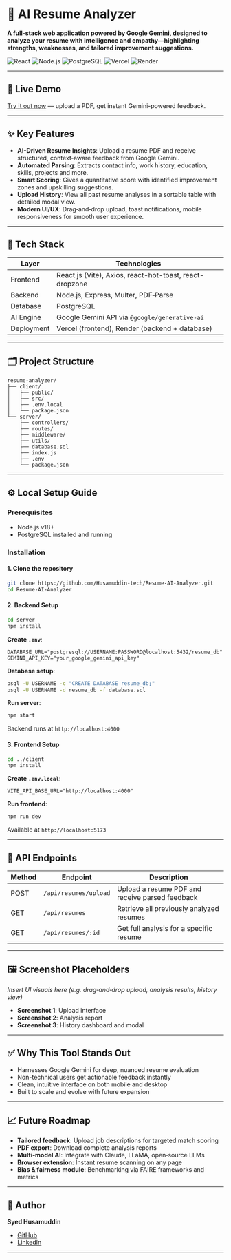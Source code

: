 
# 📄 AI Resume Analyzer

**A full‑stack web application powered by Google Gemini, designed to analyze your resume with intelligence and empathy—highlighting strengths, weaknesses, and tailored improvement suggestions.**

![React](https://img.shields.io/badge/React-20232A?style=for-the-badge&logo=react&logoColor=61DAFB)
![Node.js](https://img.shields.io/badge/Node.js-339933?style=for-the-badge&logo=nodedotjs&logoColor=white)
![PostgreSQL](https://img.shields.io/badge/PostgreSQL-4169E1?style=for-the-badge&logo=postgresql&logoColor=white)
![Vercel](https://img.shields.io/badge/Vercel-000000?style=for-the-badge&logo=vercel&logoColor=white)
![Render](https://img.shields.io/badge/Render-46E3B7?style=for-the-badge&logo=render&logoColor=white)

---

## 🚀 Live Demo

[Try it out now](https://resume‑ai‑analyzer‑peach.vercel.app/) — upload a PDF, get instant Gemini-powered feedback.

---

## ✨ Key Features

- **AI-Driven Resume Insights**: Upload a resume PDF and receive structured, context‑aware feedback from Google Gemini.
- **Automated Parsing**: Extracts contact info, work history, education, skills, projects and more.
- **Smart Scoring**: Gives a quantitative score with identified improvement zones and upskilling suggestions.
- **Upload History**: View all past resume analyses in a sortable table with detailed modal view.
- **Modern UI/UX**: Drag‑and‑drop upload, toast notifications, mobile responsiveness for smooth user experience.

---

## 🧱 Tech Stack

| Layer         | Technologies                                                                 |
|---------------|------------------------------------------------------------------------------|
| Frontend      | React.js (Vite), Axios, react-hot-toast, react-dropzone                      |
| Backend       | Node.js, Express, Multer, PDF‑Parse                                           |
| Database      | PostgreSQL                                                                    |
| AI Engine     | Google Gemini API via `@google/generative-ai`                                |
| Deployment    | Vercel (frontend), Render (backend + database)                                |

---

## 🗂️ Project Structure

```
resume-analyzer/
├── client/
│   ├── public/
│   ├── src/
│   ├── .env.local
│   └── package.json
└── server/
    ├── controllers/
    ├── routes/
    ├── middleware/
    ├── utils/
    ├── database.sql
    ├── index.js
    ├── .env
    └── package.json
```

---

## ⚙️ Local Setup Guide

### Prerequisites

- Node.js v18+  
- PostgreSQL installed and running

### Installation

#### 1. Clone the repository

```bash
git clone https://github.com/Husamuddin-tech/Resume-AI-Analyzer.git
cd Resume-AI‑Analyzer
```

#### 2. Backend Setup

```bash
cd server
npm install
```

**Create `.env`**:

```env
DATABASE_URL="postgresql://USERNAME:PASSWORD@localhost:5432/resume_db"
GEMINI_API_KEY="your_google_gemini_api_key"
```

**Database setup**:

```bash
psql -U USERNAME -c "CREATE DATABASE resume_db;"
psql -U USERNAME -d resume_db -f database.sql
```

**Run server**:

```bash
npm start
```

Backend runs at `http://localhost:4000`

#### 3. Frontend Setup

```bash
cd ../client
npm install
```

**Create `.env.local`**:

```env
VITE_API_BASE_URL="http://localhost:4000"
```

**Run frontend**:

```bash
npm run dev
```

Available at `http://localhost:5173`

---

## 🔌 API Endpoints

| Method | Endpoint                  | Description                                         |
|--------|---------------------------|-----------------------------------------------------|
| POST   | `/api/resumes/upload`     | Upload a resume PDF and receive parsed feedback     |
| GET    | `/api/resumes`            | Retrieve all previously analyzed resumes            |
| GET    | `/api/resumes/:id`        | Get full analysis for a specific resume             |

---

## 🖼️ Screenshot Placeholders

*Insert UI visuals here (e.g. drag‑and‑drop upload, analysis results, history view)*

- **Screenshot 1**: Upload interface  
- **Screenshot 2**: Analysis report  
- **Screenshot 3**: History dashboard and modal  

---

## ✅ Why This Tool Stands Out

- Harnesses Google Gemini for deep, nuanced resume evaluation  
- Non-technical users get actionable feedback instantly  
- Clean, intuitive interface on both mobile and desktop  
- Built to scale and evolve with future expansion

---

## 📈 Future Roadmap

- **Tailored feedback**: Upload job descriptions for targeted match scoring  
- **PDF export**: Download complete analysis reports  
- **Multi‑model AI**: Integrate with Claude, LLaMA, open‑source LLMs  
- **Browser extension**: Instant resume scanning on any page  
- **Bias & fairness module**: Benchmarking via FAIRE frameworks and metrics  

---

## 🙋 Author

**Syed Husamuddin**  
- [GitHub](https://github.com/Husamuddin-tech)  
- [LinkedIn](https://www.linkedin.com/in/syed-husamuddin)

---

